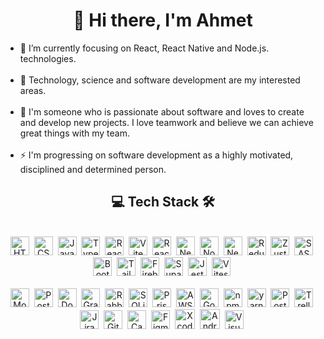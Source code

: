 <h1 align="center">👋 Hi there, I'm Ahmet</h1>

<ul>
  <li>🎯 I’m currently focusing on React, React Native and Node.js. technologies.</li>
  <br/>
  <li>🔭 Technology, science and software development are my interested areas.</li>
  <br/>
  <li>💞️ I'm someone who is passionate about software and loves to create and develop new projects. I love teamwork and believe we can achieve great things with my team.</li>
  <br/>
  <li>⚡ I'm progressing on software development as a highly motivated, disciplined and determined person.</li>
</ul>

<h2 align="center">💻 Tech Stack 🛠️</h2>
<br/>

<div align="center">
        <img src="https://cdn.jsdelivr.net/gh/devicons/devicon/icons/html5/html5-original.svg" alt="HTML5" width="30" height="30"/>&nbsp;
        <img src="https://cdn.jsdelivr.net/gh/devicons/devicon/icons/css3/css3-original.svg" alt="CSS3" width="30" height="30"/>&nbsp;
        <img src="https://cdn.jsdelivr.net/gh/devicons/devicon/icons/javascript/javascript-original.svg" alt="Javascript" width="30" height="30"/>&nbsp;
        <img src="https://cdn.jsdelivr.net/gh/devicons/devicon/icons/typescript/typescript-original.svg" alt="Typescript" width="30" height="30"/>&nbsp;
        <img src="https://cdn.jsdelivr.net/gh/devicons/devicon@latest/icons/react/react-original.svg" alt="React" width="30" height="30"/>&nbsp;
        <img src="https://cdn.jsdelivr.net/gh/devicons/devicon@latest/icons/vitejs/vitejs-original.svg" alt="Vite" width="30" height="30" />&nbsp;
        <img src="https://cdn.jsdelivr.net/gh/devicons/devicon@latest/icons/reactnative/reactnative-original-wordmark.svg" alt="React Native" width="30" height="30"/>&nbsp;
        <img src="https://cdn.jsdelivr.net/gh/devicons/devicon@latest/icons/nextjs/nextjs-original.svg" alt="Next.js" width="30" height="30"/>&nbsp;
        <img src="https://cdn.jsdelivr.net/gh/devicons/devicon@latest/icons/nodejs/nodejs-original.svg" alt="Node.js" width="30" height="30"/>&nbsp;  
        <img src="https://cdn.jsdelivr.net/gh/devicons/devicon@latest/icons/nestjs/nestjs-original.svg" alt="Nest.js" width="30" height="30"/>&nbsp;
        <img src="https://cdn.jsdelivr.net/gh/devicons/devicon/icons/redux/redux-original.svg" alt="Redux" width="30" height="30"/>&nbsp;
        <img src="https://cdn.jsdelivr.net/gh/devicons/devicon@latest/icons/zustand/zustand-original.svg" alt="Zustand" width="30" height="30"/>&nbsp;
        <img src="https://cdn.jsdelivr.net/gh/devicons/devicon/icons/sass/sass-original.svg" alt="SASS" width="30" height="30"/>&nbsp;
        <img src="https://cdn.jsdelivr.net/gh/devicons/devicon/icons/bootstrap/bootstrap-original.svg" alt="Bootstrap" width="30" height="30"/>&nbsp;
        <img src="https://cdn.jsdelivr.net/gh/devicons/devicon@latest/icons/tailwindcss/tailwindcss-original.svg" alt="Tailwind CSS" width="30" height="30"/>&nbsp;
        <img src="https://cdn.jsdelivr.net/gh/devicons/devicon@latest/icons/firebase/firebase-original.svg" alt="Firebase" width="30" height="30"/>&nbsp;
        <img src="https://cdn.jsdelivr.net/gh/devicons/devicon@latest/icons/supabase/supabase-original.svg" alt="Supabase" width="30" height="30"/>&nbsp;
        <img src="https://cdn.jsdelivr.net/gh/devicons/devicon@latest/icons/jest/jest-plain.svg" alt="Jest" width="30" height="30"/>&nbsp;
        <img src="https://cdn.jsdelivr.net/gh/devicons/devicon@latest/icons/vitest/vitest-original.svg" alt="Vitest" width="30" height="30"/>&nbsp;
</div>

<br/>

<div align="center">
        <img src="https://cdn.jsdelivr.net/gh/devicons/devicon@latest/icons/mongodb/mongodb-original.svg" alt="MongoDB" width="30" height="30"/>&nbsp;
        <img src="https://cdn.jsdelivr.net/gh/devicons/devicon@latest/icons/postgresql/postgresql-original.svg" alt="PostgreSQL" width="30" height="30"/>&nbsp;
        <img src="https://cdn.jsdelivr.net/gh/devicons/devicon@latest/icons/docker/docker-plain.svg" alt="Docker" width="30" height="30"/>&nbsp;
        <img src="https://cdn.jsdelivr.net/gh/devicons/devicon@latest/icons/graphql/graphql-plain.svg" alt="GraphQL" width="30" height="30"/>&nbsp;
        <img src="https://cdn.jsdelivr.net/gh/devicons/devicon@latest/icons/rabbitmq/rabbitmq-original.svg" alt="RabbitMQ" width="30" height="30"/>&nbsp;
        <img src="https://cdn.jsdelivr.net/gh/devicons/devicon@latest/icons/sqlite/sqlite-original.svg" alt="SQLite" width="30" height="30" />&nbsp;
        <img src="https://cdn.jsdelivr.net/gh/devicons/devicon@latest/icons/prisma/prisma-original.svg" alt="Prisma" width="30" height="30"/>&nbsp;
        <img src="https://cdn.jsdelivr.net/gh/devicons/devicon@latest/icons/amazonwebservices/amazonwebservices-plain-wordmark.svg" alt="AWS" width="30" height="30"/>&nbsp;
        <img src="https://cdn.jsdelivr.net/gh/devicons/devicon@latest/icons/googlecloud/googlecloud-original.svg" alt="Google Cloud" width="30" height="30"/>&nbsp;
        <img src="https://cdn.jsdelivr.net/gh/devicons/devicon@latest/icons/npm/npm-original-wordmark.svg" alt="npm" width="30" height="30"/>&nbsp;
        <img src="https://cdn.jsdelivr.net/gh/devicons/devicon@latest/icons/yarn/yarn-original.svg" alt="yarn" width="30" height="30"/>&nbsp;
        <img src="https://cdn.jsdelivr.net/gh/devicons/devicon@latest/icons/postman/postman-original.svg" alt="Postman" width="30" height="30"/>&nbsp;
        <img src="https://cdn.jsdelivr.net/gh/devicons/devicon@latest/icons/trello/trello-original.svg" alt="Trello" width="30" height="30"/>&nbsp;
        <img src="https://cdn.jsdelivr.net/gh/devicons/devicon/icons/jira/jira-original.svg" alt="Jira" width="30" height="30"/>&nbsp;
        <img src="https://cdn.jsdelivr.net/gh/devicons/devicon@latest/icons/git/git-original.svg" alt="Git" width="30" height="30"/>&nbsp;
        <img src="https://cdn.jsdelivr.net/gh/devicons/devicon@latest/icons/canva/canva-original.svg" alt="Canva" width="30" height="30"/>&nbsp;
        <img src="https://cdn.jsdelivr.net/gh/devicons/devicon/icons/figma/figma-original.svg" alt="Figma" width="30" height="30"/>&nbsp;
        <img src="https://cdn.jsdelivr.net/gh/devicons/devicon@latest/icons/xcode/xcode-original.svg" alt="Xcode" width="32" height="32"/>&nbsp;
        <img src="https://cdn.jsdelivr.net/gh/devicons/devicon@latest/icons/androidstudio/androidstudio-original.svg" alt="Android Studio" width="32" height="32" />&nbsp;
        <img src="https://cdn.jsdelivr.net/gh/devicons/devicon/icons/vscode/vscode-original.svg" alt="Visual Studio Code" width="30" height="30"/>&nbsp;
</div>
